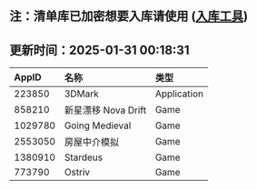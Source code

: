 ## 注：清单库已加密想要入库请使用 ([入库工具](https://github.com/BlankTMing/ManifestAutoUpdate/releases))

## 更新时间：2025-01-31 00:18:31
| AppID | 名称 | 类型  |
| :-------------------- | :----------------------------- | :----------- |
| 223850 | 3DMark| Application |
| 858210 | 新星漂移 Nova Drift| Game |
| 1029780 | Going Medieval| Game |
| 2553050 | 房屋中介模拟| Game |
| 1380910 | Stardeus| Game |
| 773790 | Ostriv| Game |
